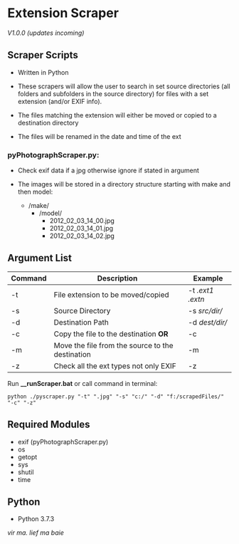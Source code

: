 # Extension Scraper

_V1.0.0_ *(updates incoming)*

## Scraper Scripts

- Written in Python

- These scrapers will allow the user to search in set source directories (all folders and subfolders in the source directory) for files with a set extension (and/or EXIF info).

- The files matching the extension will either be moved or copied to a destination directory

- The files will be renamed in the date and time of the ext

### pyPhotographScraper.py:

- Check exif data if a jpg otherwise ignore if stated in argument

- The images will be stored in a directory structure starting with make and then model:
  - /make/
    - /model/
      - 2012_02_03_14_00.jpg
      - 2012_02_03_14_01.jpg
      - 2012_02_03_14_02.jpg

## Argument List

| Command | Description                                      | Example        |
| ------- | ------------------------------------------------ | -------------- |
| -t      | File extension to be moved/copied                | -t _.ext1_ _.extn_      |
| -s      | Source Directory                                 | -s _src/dir/_  |
| -d      | Destination Path                                 | -d _dest/dir/_ |
| -c      | Copy the file to the destination **OR**          | -c             |
| -m      | Move the file from the source to the destination | -m             |
| -z      | Check all the ext types not only EXIF            | -z             |

Run **\_\_runScraper.bat**
or call command in terminal:

```
python ./pyscraper.py "-t" ".jpg" "-s" "c:/" "-d" "f:/scrapedFiles/" "-c" "-z"
```

## Required Modules

- exif (pyPhotographScraper.py)
- os
- getopt
- sys
- shutil
- time

## Python

- Python 3.7.3

*vir ma. lief ma baie*
